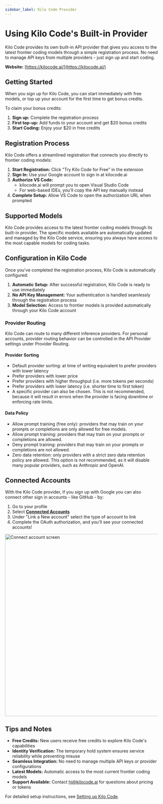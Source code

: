 ```yaml
---
sidebar_label: Kilo Code Provider
---
```


# Using Kilo Code's Built-in Provider

Kilo Code provides its own built-in API provider that gives you access to the latest frontier coding models through a simple registration process. No need to manage API keys from multiple providers - just sign up and start coding.

**Website:** [https://kilocode.ai/](https://kilocode.ai/)

## Getting Started

When you sign up for Kilo Code, you can start immediately with free models, or top up your account for the first time to get bonus credits.

To claim your bonus credits:

1. **Sign up:** Complete the registration process
2. **First top-up:** Add funds to your account and get $20 bonus credits
3. **Start Coding:** Enjoy your $20 in free credits

## Registration Process

Kilo Code offers a streamlined registration that connects you directly to frontier coding models:

1. **Start Registration:** Click "Try Kilo Code for Free" in the extension
2. **Sign In:** Use your Google account to sign in at kilocode.ai
3. **Authorize VS Code:**
    - kilocode.ai will prompt you to open Visual Studio Code
    - For web-based IDEs, you'll copy the API key manually instead
4. **Complete Setup:** Allow VS Code to open the authorization URL when prompted

<!-- <img src="/img/setting-up/signupflow.gif" alt="Sign up and registration flow with Kilo Code" width="600" /> -->

## Supported Models

Kilo Code provides access to the latest frontier coding models through its built-in provider. The specific models available are automatically updated and managed by the Kilo Code service, ensuring you always have access to the most capable models for coding tasks.

## Configuration in Kilo Code

Once you've completed the registration process, Kilo Code is automatically configured:

1. **Automatic Setup:** After successful registration, Kilo Code is ready to use immediately
2. **No API Key Management:** Your authentication is handled seamlessly through the registration process
3. **Model Selection:** Access to frontier models is provided automatically through your Kilo Code account

### Provider Routing

Kilo Code can route to many different inference providers. For personal accounts, provider routing behavior can be controlled in the API Provider settings under Provider Routing.

#### Provider Sorting

- Default provider sorting: at time of writing equivalent to prefer providers with lower latency
- Prefer providers with lower price
- Prefer providers with higher throughput (i.e. more tokens per seconds)
- Prefer providers with lower latency (i.e. shorter time to first token)
- A specific provider can also be chosen. This is not recommended, because it will result in errors when the provider is facing downtime or enforcing rate limits.

#### Data Policy

- Allow prompt training (free only): providers that may train on your prompts or completions are only allowed for free models.
- Allow prompt training: providers that may train on your prompts or completions are allowed.
- Deny prompt training: providers that may train on your prompts or completions are not allowed.
- Zero data retention: only providers with a strict zero data retention policy are allowed. This option is not recommended, as it will disable many popular providers, such as Anthropic and OpenAI.

## Connected Accounts

With the Kilo Code provider, if you sign up with Google you can also connect other sign in accounts - like GitHub - by:

1. Go to your profile
2. Select [**Connected Accounts**](https://app.kilocode.ai/connected-accounts)
3. Under "Link a New account" select the type of account to link
4. Complete the OAuth authorization, and you'll see your connected accounts!

<img src="/docs/img/kilo-provider/connected-accounts.png" alt="Connect account screen" width="600" />

## Tips and Notes

- **Free Credits:** New users receive free credits to explore Kilo Code's capabilities
- **Identity Verification:** The temporary hold system ensures service reliability while preventing misuse
- **Seamless Integration:** No need to manage multiple API keys or provider configurations
- **Latest Models:** Automatic access to the most current frontier coding models
- **Support Available:** Contact [hi@kilocode.ai](mailto:hi@kilocode.ai) for questions about pricing or tokens

For detailed setup instructions, see [Setting up Kilo Code](/getting-started/setting-up).
